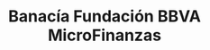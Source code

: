 ---
title: "Banacía Fundación BBVA MicroFinanzas"
url: /pereira/banacia-fundacion-bbva-microfinanzas/
shop: Leiher
---